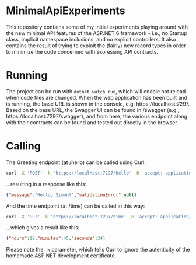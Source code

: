 # MinimalApiExperiments
This repository contains some of my initial experiments playing around with the new minimal API features of the ASP.NET 6 framework - i.e., no Startup class, implicit namespace inclusions, and no explicit controllers. It also contains the result of trying to exploit the (fairly) new record types in order to minimize the code concerned with exoressing API contracts.

# Running
The project can be run with ```dotnet watch run```, which will enable hot reload when code files are changed.
When the web application has been built and is running, the base URL is shown in the console, e.g. https://localhost:7297.
Based on the base URL, the Swagger UI can be found in /swagger (e.g., https://localhost:7297/swagger), and from here, the various endpoint along with their contracts can be found and tested out directly in the browser.

# Calling
The Greeting endpoint (at /hello) can be called using Curl:
```bash
curl -X 'POST' -k 'https://localhost:7297/hello' -H 'accept: application/json' -H 'Content-Type: application/json' -d '{ "name": "Simon" }'
```

...resulting in a response like this:
```json
{"message":"Hello, Simon!","validationError":null}
```

And the time endpoint (at /time) can be called in this way:
```bash
curl -X 'GET' -k 'https://localhost:7297/time' -H 'accept: application/json'
```

...which gives a result like this:
```json
{"hours":10,"minutes":45,"seconds":34}
```

Please note the ```-k``` parameter, which tells Curl to ignore the autenticity of the homemade ASP.NET development certificate.
